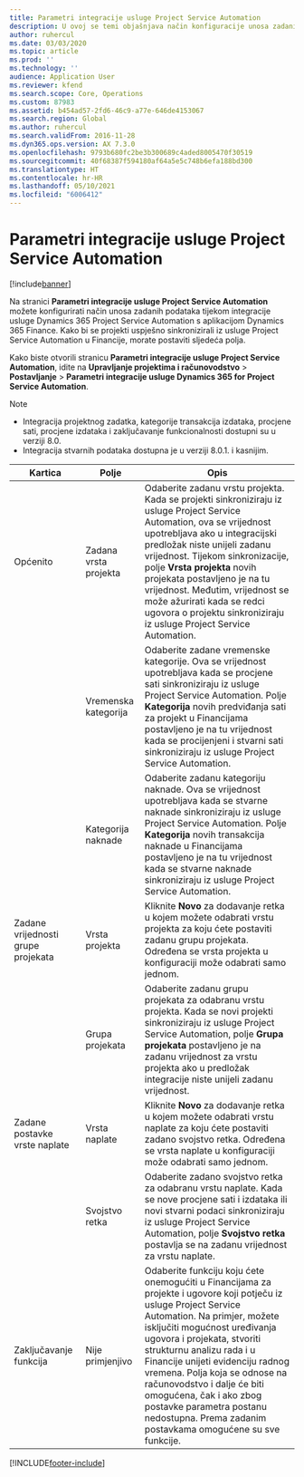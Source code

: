 ```yaml
---
title: Parametri integracije usluge Project Service Automation
description: U ovoj se temi objašnjava način konfiguracije unosa zadanih podataka tijekom integracije usluge Microsoft Dynamics 365 for Project Service Automation s Microsoftovom aplikacijom Dynamics 365 Finance.
author: ruhercul
ms.date: 03/03/2020
ms.topic: article
ms.prod: ''
ms.technology: ''
audience: Application User
ms.reviewer: kfend
ms.search.scope: Core, Operations
ms.custom: 87983
ms.assetid: b454ad57-2fd6-46c9-a77e-646de4153067
ms.search.region: Global
ms.author: ruhercul
ms.search.validFrom: 2016-11-28
ms.dyn365.ops.version: AX 7.3.0
ms.openlocfilehash: 9793b680fc2be3b300689c4aded8005470f30519
ms.sourcegitcommit: 40f68387f594180af64a5e5c748b6efa188bd300
ms.translationtype: HT
ms.contentlocale: hr-HR
ms.lasthandoff: 05/10/2021
ms.locfileid: "6006412"
---
```

# <a name="project-service-automation-integration-parameters"></a>Parametri integracije usluge Project Service Automation

[!include[banner](../includes/banner.md)]

Na stranici **Parametri integracije usluge Project Service Automation** možete konfigurirati način unosa zadanih podataka tijekom integracije usluge Dynamics 365 Project Service Automation s aplikacijom Dynamics 365 Finance. Kako bi se projekti uspješno sinkronizirali iz usluge Project Service Automation u Financije, morate postaviti sljedeća polja.

Kako biste otvorili stranicu **Parametri integracije usluge Project Service Automation**, idite na **Upravljanje projektima i računovodstvo** \> **Postavljanje** \> **Parametri integracije usluge Dynamics 365 for Project Service Automation**. 

> [!NOTE]
> - Integracija projektnog zadatka, kategorije transakcija izdataka, procjene sati, procjene izdataka i zaključavanje funkcionalnosti dostupni su u verziji 8.0.
> - Integracija stvarnih podataka dostupna je u verziji 8.0.1. i kasnijim.


| Kartica                    | Polje                | Opis |
|------------------------|----------------------|-------------|
| Općenito                | Zadana vrsta projekta | Odaberite zadanu vrstu projekta. Kada se projekti sinkroniziraju iz usluge Project Service Automation, ova se vrijednost upotrebljava ako u integracijski predložak niste unijeli zadanu vrijednost. Tijekom sinkronizacije, polje **Vrsta projekta** novih projekata postavljeno je na tu vrijednost. Međutim, vrijednost se može ažurirati kada se redci ugovora o projektu sinkroniziraju iz usluge Project Service Automation. |
|                        | Vremenska kategorija        | Odaberite zadane vremenske kategorije. Ova se vrijednost upotrebljava kada se procjene sati sinkroniziraju iz usluge Project Service Automation. Polje **Kategorija** novih predviđanja sati za projekt u Financijama postavljeno je na tu vrijednost kada se procijenjeni i stvarni sati sinkroniziraju iz usluge Project Service Automation. |
|                        | Kategorija naknade         | Odaberite zadanu kategoriju naknade. Ova se vrijednost upotrebljava kada se stvarne naknade sinkroniziraju iz usluge Project Service Automation. Polje **Kategorija** novih transakcija naknade u Financijama postavljeno je na tu vrijednost kada se stvarne naknade sinkroniziraju iz usluge Project Service Automation. |
| Zadane vrijednosti grupe projekata | Vrsta projekta         | Kliknite **Novo** za dodavanje retka u kojem možete odabrati vrstu projekta za koju ćete postaviti zadanu grupu projekata. Određena se vrsta projekta u konfiguraciji može odabrati samo jednom. |
|                        | Grupa projekata        | Odaberite zadanu grupu projekata za odabranu vrstu projekta. Kada se novi projekti sinkroniziraju iz usluge Project Service Automation, polje **Grupa projekata** postavljeno je na zadanu vrijednost za vrstu projekta ako u predložak integracije niste unijeli zadanu vrijednost. |
| Zadane postavke vrste naplate  | Vrsta naplate         | Kliknite **Novo** za dodavanje retka u kojem možete odabrati vrstu naplate za koju ćete postaviti zadano svojstvo retka. Određena se vrsta naplate u konfiguraciji može odabrati samo jednom. |
|                        | Svojstvo retka        | Odaberite zadano svojstvo retka za odabranu vrstu naplate. Kada se nove procjene sati i izdataka ili novi stvarni podaci sinkroniziraju iz usluge Project Service Automation, polje **Svojstvo retka** postavlja se na zadanu vrijednost za vrstu naplate. |
| Zaključavanje funkcija  | Nije primjenjivo       | Odaberite funkciju koju ćete onemogućiti u Financijama za projekte i ugovore koji potječu iz usluge Project Service Automation. Na primjer, možete isključiti mogućnost uređivanja ugovora i projekata, stvoriti strukturnu analizu rada i u Financije unijeti evidenciju radnog vremena. Polja koja se odnose na računovodstvo i dalje će biti omogućena, čak i ako zbog postavke parametra postanu nedostupna. Prema zadanim postavkama omogućene su sve funkcije. |


[!INCLUDE[footer-include](../includes/footer-banner.md)]